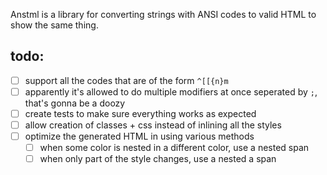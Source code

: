 Anstml is a library for converting strings with ANSI codes to valid HTML to show the same thing.

## todo:
- [ ] support all the codes that are of the form `^[[{n}m`
- [ ] apparently it's allowed to do multiple modifiers at once seperated by `;`, that's gonna be a doozy
- [ ] create tests to make sure everything works as expected
- [ ] allow creation of classes + css instead of inlining all the styles
- [ ] optimize the generated HTML in using various methods
  - [ ] when some color is nested in a different color, use a nested span
  - [ ] when only part of the style changes, use a nested a span
